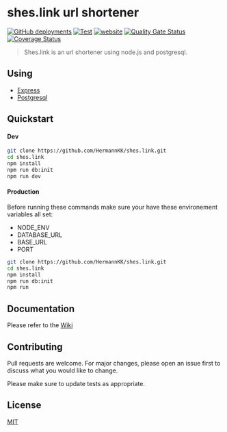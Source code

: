 # shes.link url shortener
[![GitHub deployments](https://img.shields.io/github/deployments/hermannkk/shes.link/snowtrust-url-shortener?label=Heroku)](https://github.com/HermannKK/shes.link/deployments/activity_log?environment=snowtrust-url-shortener)
[![Test](https://github.com/HermannKK/shes.link/workflows/Test/badge.svg)](https://github.com/HermannKK/shes.link/actions?query=workflow%3ATest)
[![website](https://img.shields.io/website?down_color=lightgrey&down_message=offline&up_color=green&up_message=online&url=https%3A%2F%2Fshes.link)](https://shes.link)
[![Quality Gate Status](https://sonarcloud.io/api/project_badges/measure?project=HermannKK_shes.link&metric=alert_status)](https://sonarcloud.io/dashboard?id=HermannKK_shes.link)
[![Coverage Status](https://coveralls.io/repos/github/HermannKK/shes.link/badge.svg?branch=master)](https://coveralls.io/github/HermannKK/shes.link?branch=master)

>Shes.link is an url shortener using node.js and postgresql.

## Using

* [Express](https://expressjs.com/)
* [Postgresql](https://www.postgresql.org/)


## Quickstart 
#### Dev
```bash
git clone https://github.com/HermannKK/shes.link.git
cd shes.link
npm install
npm run db:init
npm run dev

```
#### Production
Before running these commands make sure your have these environement variables all set:
- NODE_ENV
- DATABASE_URL
- BASE_URL
- PORT
```bash
git clone https://github.com/HermannKK/shes.link.git
cd shes.link
npm install
npm run db:init
npm run 

```
## Documentation
Please refer to the [Wiki](https://github.com/HermannKK/shes.link/wiki)

## Contributing
Pull requests are welcome. For major changes, please open an issue first to discuss what you would like to change.

Please make sure to update tests as appropriate.

## License
[MIT](https://github.com/HermannKK/shes.link/blob/master/LICENSE)
